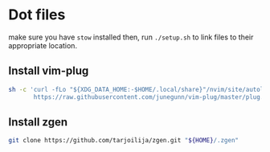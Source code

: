 # Dot files

make sure you have `stow` installed then, run `./setup.sh` to link files to their appropriate location.

## Install vim-plug

```sh
sh -c 'curl -fLo "${XDG_DATA_HOME:-$HOME/.local/share}"/nvim/site/autoload/plug.vim --create-dirs \
       https://raw.githubusercontent.com/junegunn/vim-plug/master/plug.vim'
```

## Install zgen

```sh
git clone https://github.com/tarjoilija/zgen.git "${HOME}/.zgen"
```

